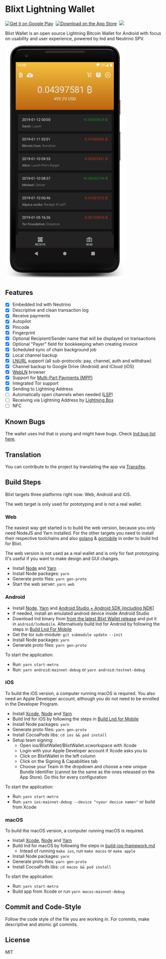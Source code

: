# Blixt Lightning Wallet

<a href="https://play.google.com/apps/testing/com.blixtwallet"><img alt="Get it on Google Play" height="52" src="https://blixtwallet.github.io/assets/images/google-play-badge-2.png" /></a>&nbsp;
<a href="https://testflight.apple.com/join/EXvGhRzS"><img alt="Download on the App Store" height="52" src="https://blixtwallet.github.io/assets/images/appstore-badge.svg" /></a>&nbsp;
<a href="https://t.me/BlixtWallet"><img height="52" src="https://upload.wikimedia.org/wikipedia/commons/8/82/Telegram_logo.svg" /></a>

Blixt Wallet is an open source Lightning Bitcoin Wallet for Android with focus on usability and user experience,
powered by lnd and Neutrino SPV.

<p>
  <img alt="Blixt Lightning Wallet screenshot" src="blixt-wallet-screenshot.png" width="390" />
</p>

## Features

- [x] Embedded lnd with Neutrino
- [x] Descriptive and clean transaction log
- [x] Receive payments
- [x] Autopilot
- [x] Pincode
- [x] Fingerprint
- [x] Optional Recipient/Sender name that will be displayed on transactions
- [x] Optional "Payer" field for bookkeeping when creating invoice
- [x] Scheduled sync of chain background job
- [x] Local channel backup
- [x] [LNURL](https://github.com/btcontract/lnurl-rfc) support (all sub-protocols: pay, channel, auth and withdraw)
- [x] Channel backup to Google Drive (Android) and iCloud (iOS)
- [x] [WebLN](https://webln.dev/) browser
- [x] Support for [Multi-Part Payments (MPP)](https://lightning.engineering/posts/2020-05-07-mpp/)
- [x] Integrated Tor support
- [x] Sending to Lightning Address
- [ ] Automatically open channels when needed ([LSP](https://github.com/hsjoberg/dunder-lsp))
- [ ] Receiving via Lightning Address by [Lightning Box](https://github.com/hsjoberg/lightning-box)
- [ ] NFC

## Known Bugs

The wallet uses lnd that is young and might have bugs. Check [lnd bug list here](https://github.com/lightningnetwork/lnd/issues?q=is%3Aissue+is%3Aopen+label%3Abug).

## Translation

You can contribute to the project by translating the app via [Transifex](https://www.transifex.com/blixt-wallet/blixt-wallet).

## Build Steps

Blixt targets three platforms right now: Web, Android and iOS.

The web target is only used for prototyping and is not a real wallet.

### Web

The easiest way get started is to build the web version, because you only need NodeJS and Yarn installed.
For the other targets you need to install their respective toolchains and also [golang](https://golang.org) &amp; [gomobile](https://pkg.go.dev/golang.org/x/mobile#section-readme) in order to build lnd for Blixt.

The web version is not used as a real wallet and is only for fast prototyping.
It's useful if you want to make design and GUI changes.

- Install [Node](https://nodejs.org) and [Yarn](https://classic.yarnpkg.com)
- Install Node packages: `yarn`
- Generate proto files: `yarn gen-proto`
- Start the web server: `yarn web`

### Android

- Install [Node](https://nodejs.org), [Yarn](https://classic.yarnpkg.com) and [Android Studio + Android SDK (including NDK)](https://developer.android.com/studio/)
- If needed, install an emulated android device inside Android Studio
- Download lnd binary from [from the latest Blixt Wallet release](https://github.com/hsjoberg/blixt-wallet/releases) and put it in `android/lndmobile`. Alternatively build lnd for Android by following the steps in [Build Lnd For Mobile](https://github.com/lightningnetwork/lnd/tree/master/mobile)
- Get the tor sub-module: `git submodule update --init`
- Install Node packages: `yarn`
- Generate proto files: `yarn gen-proto`

To start the application:
- Run: `yarn start-metro`
- Run: `yarn android:mainnet-debug` or `yarn android:testnet-debug`

### iOS

To build the iOS version, a computer running macOS is required. You also need an Apple Developer account, although you do not need to be enrolled in the Developer Program.

- Install [Xcode](https://developer.apple.com/xcode/), [Node](https://nodejs.org) and [Yarn](https://classic.yarnpkg.com/)
- Build lnd for iOS by following the steps in [Build Lnd for Mobile](https://github.com/lightningnetwork/lnd/tree/master/mobile)
- Install Node packages: `yarn`
- Generate proto files: `yarn gen-proto`
- Install CocoaPods libs: `cd ios && pod install`
- Setup team signing:
  - Open ios/BlixtWallet/BlixtWallet.xcworkspace with Xcode
  - Login with your Apple Developer account if Xcode asks you to
  - Click on BlixtWallet in the left column
  - Click on the Signing &amp; Capabilities tab
  - Choose your Team in the dropdown and choose a new unique Bundle Identifier (cannot be the same as the ones released on the App Store). Do this for every configuration

To start the application:
- Run: `yarn start-metro`
- Run: `yarn ios:mainnet-debug --device "<your device name>"` or build from Xcode

### macOS

To build the macOS version, a computer running macOS is required.
- Install [Xcode](https://developer.apple.com/xcode/), [Node](https://nodejs.org) and [Yarn](https://classic.yarnpkg.com/)
- Build lnd for macOS by following the steps in [build-ios-framework.md](build-ios-framework.md)
  - Intead of running `make ios`, run `make macos` or `make apple`
- Install Node packages: `yarn`
- Generate proto files: `yarn gen-proto`
- Install CocoaPods libs: `cd macos && pod install`

To start the application:
- Run: `yarn start-metro`
- Build app from Xcode or run `yarn macos:mainnet-debug`

## Commit and Code-Style

Follow the code style of the file you are working in.
For commits, make descriptive and atomic git commits.

## License

MIT
